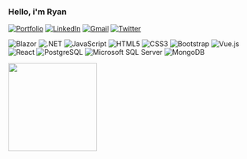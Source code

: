 ### Hello, i'm Ryan

<a href="https://ryancontento.com/">![Portfolio](https://img.shields.io/badge/Site-Portfolio-blue?style=for-the-badge&logo=appveyor)</a>
<a href="https://www.linkedin.com/in/ryancontento/">![LinkedIn](https://img.shields.io/badge/linkedin-%230077B5.svg?style=for-the-badge&logo=linkedin&logoColor=white)</a>
<a href="mailto:contento.rk@gmail.com">![Gmail](https://img.shields.io/badge/Gmail-D14836?style=for-the-badge&logo=gmail&logoColor=white)</a>
<a href="https://twitter.com/contentoryan">![Twitter](https://img.shields.io/badge/<contentoryan>-%231DA1F2.svg?style=for-the-badge&logo=Twitter&logoColor=white)</a>

![Blazor](https://img.shields.io/static/v1?style=for-the-badge&message=Blazor&color=512BD4&logo=Blazor&logoColor=FFFFFF&label=)
![.NET](https://img.shields.io/static/v1?style=for-the-badge&message=.NET&color=512BD4&logo=.NET&logoColor=FFFFFF&label=)
![JavaScript](https://img.shields.io/badge/javascript-%23323330.svg?style=for-the-badge&logo=javascript&logoColor=%23F7DF1E)
![HTML5](https://img.shields.io/badge/html5-%23E34F26.svg?style=for-the-badge&logo=html5&logoColor=white)
![CSS3](https://img.shields.io/badge/css3-%231572B6.svg?style=for-the-badge&logo=css3&logoColor=white)
![Bootstrap](https://img.shields.io/badge/bootstrap-%23563D7C.svg?style=for-the-badge&logo=bootstrap&logoColor=white)
![Vue.js](https://img.shields.io/badge/vuejs-%2335495e.svg?style=for-the-badge&logo=vuedotjs&logoColor=%234FC08D)
![React](https://img.shields.io/badge/react-%2320232a.svg?style=for-the-badge&logo=react&logoColor=%2361DAFB)
![PostgreSQL](https://img.shields.io/static/v1?style=for-the-badge&message=PostgreSQL&color=4169E1&logo=PostgreSQL&logoColor=FFFFFF&label=)
![Microsoft SQL Server](https://img.shields.io/static/v1?style=for-the-badge&message=Microsoft+SQL+Server&color=CC2927&logo=Microsoft+SQL+Server&logoColor=FFFFFF&label=)
![MongoDB](https://img.shields.io/badge/MongoDB-%234ea94b.svg?style=for-the-badge&logo=mongodb&logoColor=white)
 


<img height="180em" src="https://github-readme-stats.vercel.app/api?username=ryancontento&show_icons=true&hide_border=true&&count_private=true&include_all_commits=true" />

 
 <!-- BELOW IS FOR LATER -->
 <!-- <a href="https://ryancontento.com/">![Blog](https://img.shields.io/badge/Site-Blog-blue?style=for-the-badge&logo=appveyor)</a> -->
 <!-- ![Slack](https://img.shields.io/badge/Slack-4A154B?style=for-the-badge&logo=slack&logoColor=white) -->
